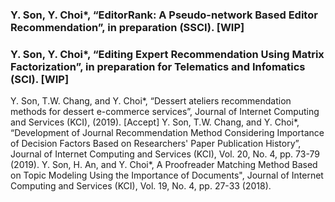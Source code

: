 ### Y. Son, Y. Choi*, “EditorRank: A Pseudo-network Based Editor Recommendation”, in preparation (SSCI). [WIP]   
### Y. Son, Y. Choi*, “Editing Expert Recommendation Using Matrix Factorization”, in preparation for Telematics and Infomatics (SCI). [WIP]   
Y. Son, T.W. Chang, and Y. Choi*, “Dessert ateliers recommendation methods for dessert e-commerce services”, Journal of Internet Computing and Services (KCI), (2019). [Accept]
Y. Son, T.W. Chang, and Y. Choi*, “Development of Journal Recommendation Method Considering Importance of Decision Factors Based on Researchers' Paper Publication History”, Journal of Internet Computing and Services (KCI), Vol. 20, No. 4, pp. 73-79 (2019).
Y. Son, H. An, and Y. Choi*, A Proofreader Matching Method Based on Topic Modeling Using the Importance of Documents", Journal of Internet Computing and Services (KCI), Vol. 19, No. 4, pp. 27-33 (2018). 